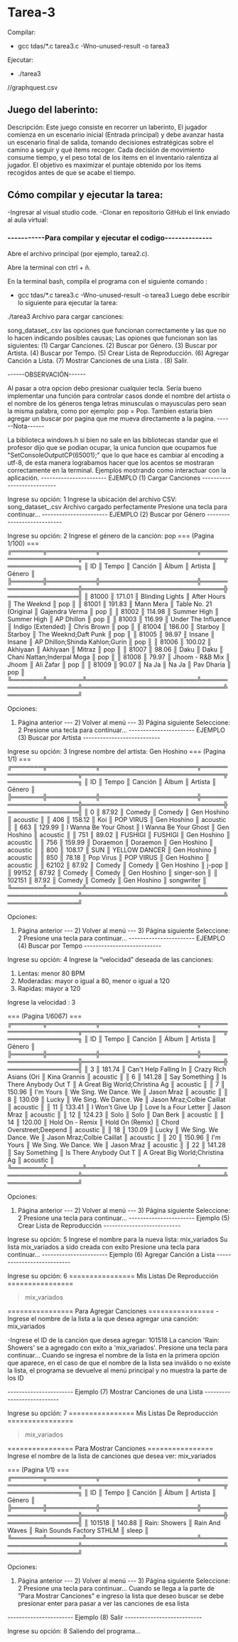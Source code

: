 # Tarea-3

Compilar:
- gcc tdas/*.c tarea3.c -Wno-unused-result -o tarea3

Ejecutar:
- ./tarea3

//graphquest.csv

## Juego del laberinto:
Descripción: Este juego consiste en recorrer un laberinto, El jugador comienza en un escenario inicial (Entrada principal) y debe avanzar hasta un escenario final de salida, tomando decisiones estratégicas sobre el camino a seguir y qué ítems recoger.
Cada decisión de movimiento consume tiempo, y el peso total de los ítems en el inventario ralentiza al jugador. El objetivo es maximizar el puntaje obtenido por los ítems recogidos antes de que se acabe el tiempo.

## Cómo compilar y ejecutar la tarea:
-Ingresar al visual studio code. -Clonar en repositorio GitHub el link enviado al aula virtual:

### -----------Para compilar y ejecutar el codigo--------------

Abre el archivo principal (por ejemplo, tarea2.c).

Abre la terminal con ctrl + ñ.

En la terminal bash, compila el programa con el siguiente comando :

- gcc tdas/*.c tarea3.c -Wno-unused-result -o tarea3
Luego debe escribir lo siguiente para ejecutar la tarea:

 ./tarea3
Archivo para cargar canciones:

song_dataset_.csv
las opciones que funcionan correctamente y las que no lo hacen indicando posibles causas; Las opiones que funcionan son las siguientes: (1) Cargar Canciones. (2) Buscar por Género. (3) Buscar por Artista. (4) Buscar por Tempo. (5) Crear Lista de Reproducción. (6) Agregar Canción a Lista. (7) Mostrar Canciones de una Lista . (8) Salir.

------OBSERVACIÓN------

Al pasar a otra opcion debo presionar cualquier tecla.
Sería bueno implementar una función para controlar casos donde el nombre del artista o el nombre de los géneros tenga letras minusculas o mayusculas pero sean la misma palabra, como por ejemplo: pop = Pop.
Tambien estaria bien agregar un buscar por pagina que me mueva directamente a la pagina.
------Nota------

La biblioteca windows.h si bien no sale en las bibliotecas standar que el profesor dijo que se podian ocupar, la unica funcion que ocupamos fue "SetConsoleOutputCP(65001);" que lo que hace es cambiar al encoding a utf-8, de esta manera lograbamos hacer que los acentos se mostraran correctamente en la terminal.
Ejemplos mostrando como interactuar con la aplicación.
----------------------- EJEMPLO (1) Cargar Canciones ---------------------------

Ingrese su opción: 1 
Ingrese la ubicación del archivo CSV: song_dataset_.csv
Archivo cargado perfectamente
Presione una tecla para continuar...
----------------------- EJEMPLO (2) Buscar por Género ---------------------------

Ingrese su opción: 2
Ingrese el género de la canción: pop
=== (Pagina 1/100) ===
╔═══════╦═══════════╦══════════════════════╦══════════════════════╦════════════════════════════════╦════════════════╗
║ ID   ║ Tempo ║ Canción               ║ Álbum                 ║ Artista                        ║ Género    ║
╠═══════╬═══════════╬══════════════════════╬══════════════════════╬════════════════════════════════╬════════════════╣
║ 81000 ║ 171.01 ║ Blinding Lights        ║ After Hours            ║ The Weeknd                     ║ pop        ║
║ 81001 ║ 191.83 ║ Mann Mera              ║ Table No. 21 (Original ║ Gajendra Verma                 ║ pop        ║
║ 81002 ║ 114.98 ║ Summer High            ║ Summer High            ║ AP Dhillon                     ║ pop        ║
║ 81003 ║ 116.99 ║ Under The Influence    ║ Indigo (Extended)      ║ Chris Brown                    ║ pop        ║
║ 81004 ║ 186.00 ║ Starboy                ║ Starboy                ║ The Weeknd;Daft Punk           ║ pop        ║
║ 81005 ║ 98.97  ║ Insane                 ║ Insane                 ║ AP Dhillon;Shinda Kahlon;Gurin ║ pop        ║
║ 81006 ║ 100.02 ║ Akhiyaan               ║ Akhiyaan               ║ Mitraz                         ║ pop        ║
║ 81007 ║ 98.06  ║ Daku                   ║ Daku                   ║ Chani Nattan;Inderpal Moga     ║ pop        ║
║ 81008 ║ 79.97  ║ Jhoom - R&B Mix        ║ Jhoom                  ║ Ali Zafar                      ║ pop        ║
║ 81009 ║ 90.07  ║ Na Ja                  ║ Na Ja                  ║ Pav Dharia                     ║ pop        ║
╚═══════╩════════╩═════════════════════════╩══════════════════════╩════════════════════════════════╩════════════════╝

Opciones:
1) Página anterior --- 2) Volver al menú --- 3) Página siguiente
Seleccione: 2
Presione una tecla para continuar...
----------------------- EJEMPLO (3) Buscar por Artista ---------------------------

Ingrese su opción: 3
Ingrese nombre del artista: Gen Hoshino
=== (Pagina 1/1) ===
╔═══════╦═══════════╦══════════════════════╦══════════════════════╦════════════════════════════════╦════════════════╗
║ ID   ║ Tempo ║ Canción               ║ Álbum                 ║ Artista                        ║ Género    ║
╠═══════╬═══════════╬══════════════════════╬══════════════════════╬════════════════════════════════╬════════════════╣
║ 0    ║ 87.92  ║ Comedy                 ║ Comedy                 ║ Gen Hoshino                    ║ acoustic   ║
║ 406  ║ 158.12 ║ Koi                    ║ POP VIRUS              ║ Gen Hoshino                    ║ acoustic   ║
║ 663  ║ 129.99 ║ I Wanna Be Your Ghost  ║ I Wanna Be Your Ghost  ║ Gen Hoshino                    ║ acoustic   ║
║ 751  ║ 89.02  ║ FUSHIGI                ║ FUSHIGI                ║ Gen Hoshino                    ║ acoustic   ║
║ 756  ║ 159.99 ║ Doraemon               ║ Doraemon               ║ Gen Hoshino                    ║ acoustic   ║
║ 800  ║ 108.17 ║ SUN                    ║ YELLOW DANCER          ║ Gen Hoshino                    ║ acoustic   ║
║ 850  ║ 78.18  ║ Pop Virus              ║ POP VIRUS              ║ Gen Hoshino                    ║ acoustic   ║
║ 62102 ║ 87.92  ║ Comedy                 ║ Comedy                 ║ Gen Hoshino                    ║ j-pop      ║
║ 99152 ║ 87.92  ║ Comedy                 ║ Comedy                 ║ Gen Hoshino                    ║ singer-son ║
║ 102151 ║ 87.92  ║ Comedy                 ║ Comedy                 ║ Gen Hoshino                    ║ songwriter ║
╚═══════╩════════╩═════════════════════════╩══════════════════════╩════════════════════════════════╩════════════════╝

Opciones:
1) Página anterior --- 2) Volver al menú --- 3) Página siguiente
Seleccione: 2
Presione una tecla para continuar...
----------------------- EJEMPLO (4) Buscar por Tempo ---------------------------

Ingrese su opción: 4
Ingrese la “velocidad” deseada de las canciones: 
1) Lentas: menor 80 BPM 
2) Moderadas: mayor o igual a 80, menor o igual a 120 
3) Rapidas: mayor a 120

Ingrese la velocidad : 3

=== (Pagina 1/6067) ===
╔═══════╦═══════════╦══════════════════════╦══════════════════════╦════════════════════════════════╦════════════════╗
║ ID   ║ Tempo ║ Canción               ║ Álbum                 ║ Artista                        ║ Género    ║
╠═══════╬═══════════╬══════════════════════╬══════════════════════╬════════════════════════════════╬════════════════╣
║ 3    ║ 181.74 ║ Can't Help Falling In  ║ Crazy Rich Asians (Ori ║ Kina Grannis                   ║ acoustic   ║
║ 6    ║ 141.28 ║ Say Something          ║ Is There Anybody Out T ║ A Great Big World;Christina Ag ║ acoustic   ║
║ 7    ║ 150.96 ║ I'm Yours              ║ We Sing. We Dance. We  ║ Jason Mraz                     ║ acoustic   ║
║ 8    ║ 130.09 ║ Lucky                  ║ We Sing. We Dance. We  ║ Jason Mraz;Colbie Caillat      ║ acoustic   ║
║ 11   ║ 133.41 ║ I Won't Give Up        ║ Love Is a Four Letter  ║ Jason Mraz                     ║ acoustic   ║
║ 12   ║ 124.23 ║ Solo                   ║ Solo                   ║ Dan Berk                       ║ acoustic   ║
║ 14   ║ 120.00 ║ Hold On - Remix        ║ Hold On (Remix)        ║ Chord Overstreet;Deepend       ║ acoustic   ║
║ 18   ║ 130.09 ║ Lucky                  ║ We Sing. We Dance. We  ║ Jason Mraz;Colbie Caillat      ║ acoustic   ║
║ 20   ║ 150.96 ║ I'm Yours              ║ We Sing. We Dance. We  ║ Jason Mraz                     ║ acoustic   ║
║ 22   ║ 141.28 ║ Say Something          ║ Is There Anybody Out T ║ A Great Big World;Christina Ag ║ acoustic   ║
╚═══════╩════════╩═════════════════════════╩══════════════════════╩════════════════════════════════╩════════════════╝

Opciones:
1) Página anterior --- 2) Volver al menú --- 3) Página siguiente
Seleccione: 2
Presione una tecla para continuar...
----------------------- Ejemplo (5) Crear Lista de Reproducción ---------------------------

Ingrese su opción: 5
Ingrese el nombre para la nueva lista:
mix_variados
Su lista mix_variados a sido creada con exito
Presione una tecla para continuar...
----------------------- Ejemplo (6) Agregar Canción a Lista ---------------------------

Ingrese su opción: 6
================ Mis Listas De Reproducción ================
>  mix_variados

================ Para Agregar Canciones ================
-Ingrese el nombre de la lista a la
que desea agregar una canción: mix_variados


-Ingrese el ID de la canción que 
desea agregar: 101518
La cancion 'Rain: Showers' se a agregado con exito a 'mix_variados'.
Presione una tecla para continuar...
Cuando se ingresa el nombre de la lista en la primera opción que aparece, en el caso de que el nombre de la lista sea inválido o no existe la lista, el programa se devuelve al menú principal y no muestra la parte de los ID

----------------------- Ejemplo (7) Mostrar Canciones de una Lista ---------------------------

Ingrese su opción: 7
================ Mis Listas De Reproducción ================
>  mix_variados

================ Para Mostrar Canciones ================
Ingrese el nombre de la lista de canciones que desea ver: mix_variados

=== (Pagina 1/1) ===
╔═══════╦═══════════╦══════════════════════╦══════════════════════╦════════════════════════════════╦════════════════╗
║ ID   ║ Tempo ║ Canción               ║ Álbum                 ║ Artista                        ║ Género    ║
╠═══════╬═══════════╬══════════════════════╬══════════════════════╬════════════════════════════════╬════════════════╣
║ 101518 ║ 140.88 ║ Rain: Showers          ║ Rain And Waves         ║ Rain Sounds Factory STHLM      ║ sleep      ║
╚═══════╩════════╩═════════════════════════╩══════════════════════╩════════════════════════════════╩════════════════╝

Opciones:
1) Página anterior --- 2) Volver al menú --- 3) Página siguiente
Seleccione: 2
Presione una tecla para continuar...
Cuando se llega a la parte de "Para Mostrar Canciones" e ingreso la lista que deseo buscar se debe presionar enter para pasar a ver las canciones de esa lista

----------------------- Ejemplo (8) Salir ---------------------------

Ingrese su opción: 8
Saliendo del programa...
